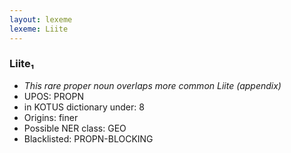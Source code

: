 ```yaml
---
layout: lexeme
lexeme: Liite
---
```


###  Liite₁

* _This rare proper noun overlaps more common *Liite* (appendix)_
* UPOS:  PROPN
* in KOTUS dictionary under:  8
* Origins: finer 
* Possible NER class:  GEO
* Blacklisted:  PROPN-BLOCKING

